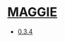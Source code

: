 # [MAGGIE](https://github.com/zeyang-shen/maggie)
- [0.3.4](/high-throughput-sequencing/maggie/0.3.4)
